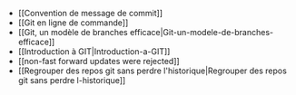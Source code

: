 * [[Convention de message de commit]]
* [[Git en ligne de commande]]
* [[Git, un modèle de branches efficace|Git-un-modele-de-branches-efficace]]
* [[Introduction à GIT|Introduction-a-GIT]]
* [[non-fast forward updates were rejected]]
* [[Regrouper des repos git sans perdre l'historique|Regrouper des repos git sans perdre l-historique]]

<!-- --- tags: git -->